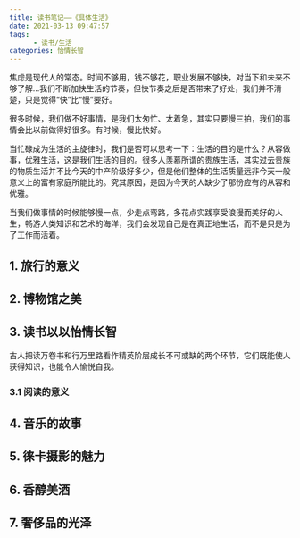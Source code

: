 ```yaml
---
title: 读书笔记——《具体生活》
date: 2021-03-13 09:47:57
tags: 
      - 读书/生活
categories: 怡情长智
---
```


  焦虑是现代人的常态。时间不够用，钱不够花，职业发展不够快，对当下和未来不够了解...我们不断加快生活的节奏，但快节奏之后是否带来了好处，我们并不清楚，只是觉得“快”比“慢”要好。

  很多时候，我们做不好事情，是我们太匆忙、太着急，其实只要慢三拍，我们的事情会比以前做得好很多。有时候，慢比快好。

  当忙碌成为生活的主旋律时，我们是否可以思考一下：生活的目的是什么？从容做事，优雅生活，这是我们生活的目的。很多人羡慕所谓的贵族生活，其实过去贵族的物质生活并不比今天的中产阶级好多少，但是他们整体的生活质量远非今天一般意义上的富有家庭所能比的。究其原因，是因为今天的人缺少了那份应有的从容和优雅。

  当我们做事情的时候能够慢一点，少走点弯路，多花点实践享受浪漫而美好的人生，畅游人类知识和艺术的海洋，我们会发现自己是在真正地生活，而不是只是为了工作而活着。

<!--more-->

## 1. 旅行的意义

## 2. 博物馆之美

## 3. 读书以以怡情长智
  古人把读万卷书和行万里路看作精英阶层成长不可或缺的两个环节，它们既能使人获得知识，也能令人愉悦自我。

### 3.1 阅读的意义

## 4. 音乐的故事

## 5. 徕卡摄影的魅力

## 6. 香醇美酒

## 7. 奢侈品的光泽

